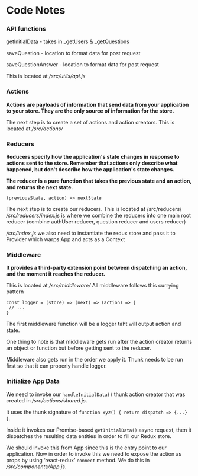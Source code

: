 # Code Notes

### API functions 
getInitialData - takes in _getUsers & _getQuestions

saveQuestion - location to format data for post request

saveQuestionAnswer - location to format data for post request

This is located at */src/utils/api.js*

### Actions
**Actions are payloads of information that send data from your application to your store. They are the only source of information for the store.**

The next step is to create a set of actions and action creators.
This is located at */src/actions/*

### Reducers
**Reducers specify how the application's state changes in response to actions sent to the store. Remember that actions only describe what happened, but don't describe how the application's state changes.**

**The reducer is a pure function that takes the previous state and an action, and returns the next state.**
```
(previousState, action) => nextState
```

The next step is to create our reducers.
This is located at /src/reducers/
*/src/reducers/index.js* is where we combine the reducers into one main root reducer (combine authUser reducer, question reducer and users reducer)

*/src/index.js* we also need to instantiate the redux store and pass it to Provider which warps App and acts as a Context

### Middleware
**It provides a third-party extension point between dispatching an action, and the moment it reaches the reducer.**

This is located at */src/middleware/*
All middleware follows this currying pattern 
```
const logger = (store) => (next) => (action) => {
 // ...
}
```
The first middleware function will be a logger taht will output action and state.

One thing to note is that middleware gets run after the action creator returns an object or function but before getting sent to the reducer.

Middleware also gets run in the order we apply it. Thunk needs to be run first so that it can properly handle logger.

### Initialize App Data
We need to invoke our `handleInitialData()`  thunk action creator that was created in */src/actions/shared.js*.

It uses the thunk signature of `function xyz() { return dispatch => {...} }`.

Inside it invokes our Promise-based `getInitialData()` async request, then it dispatches the resulting data entities in order to fill our Redux store.

We should invoke this from App since this is the entry point to our application. Now in order to invoke this we need to expose the action as props by using ‘react-redux’ `connect` method. We do this in */src/components/App.js*.

